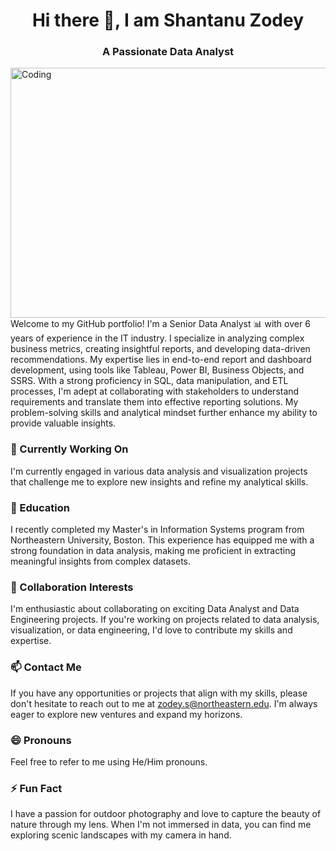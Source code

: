 <h1 Align="center"> Hi there 👋, I am Shantanu Zodey </h1>
<h3 Align="center"> A Passionate Data Analyst </h3>

<img align="right" alt="Coding" width="1200" height="400" src="https://media3.giphy.com/media/v1.Y2lkPTc5MGI3NjExNjJtcHk5NDVwcDZ3MzQzYzJ0eHBxZDFnMXh3NmIyY3NyMXV0YnVmZCZlcD12MV9pbnRlcm5hbF9naWZfYnlfaWQmY3Q9Zw/3oKIPEqDGUULpEU0aQ/giphy.gif">

Welcome to my GitHub portfolio! I'm a Senior Data Analyst 📊 with over 6 years of experience in the IT industry. I specialize in analyzing complex business metrics, creating insightful reports, and developing data-driven recommendations. My expertise lies in end-to-end report and dashboard development, using tools like Tableau, Power BI, Business Objects, and SSRS. With a strong proficiency in SQL, data manipulation, and ETL processes, I'm adept at collaborating with stakeholders to understand requirements and translate them into effective reporting solutions. My problem-solving skills and analytical mindset further enhance my ability to provide valuable insights.

### 🔭 Currently Working On
I'm currently engaged in various data analysis and visualization projects that challenge me to explore new insights and refine my analytical skills.

### 🌱 Education
I recently completed my Master's in Information Systems program from Northeastern University, Boston. This experience has equipped me with a strong foundation in data analysis, making me proficient in extracting meaningful insights from complex datasets.

### 👯 Collaboration Interests
I'm enthusiastic about collaborating on exciting Data Analyst and Data Engineering projects. If you're working on projects related to data analysis, visualization, or data engineering, I'd love to contribute my skills and expertise.

### 📫 Contact Me
If you have any opportunities or projects that align with my skills, please don't hesitate to reach out to me at zodey.s@northeastern.edu. I'm always eager to explore new ventures and expand my horizons.

### 😄 Pronouns
Feel free to refer to me using He/Him pronouns.

### ⚡ Fun Fact
I have a passion for outdoor photography and love to capture the beauty of nature through my lens. When I'm not immersed in data, you can find me exploring scenic landscapes with my camera in hand.
